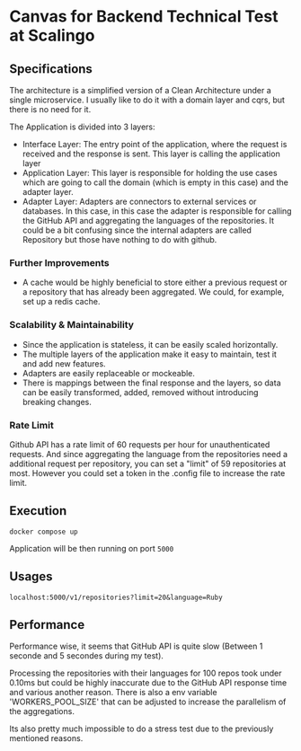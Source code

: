 # Canvas for Backend Technical Test at Scalingo

## Specifications

The architecture is a simplified version of a Clean Architecture under a single microservice.
I usually like to do it with a domain layer and cqrs, but there is no need for it.

The Application is divided into 3 layers:

- Interface Layer: The entry point of the application, where the request is received and the response is sent. This
  layer is calling the application layer
- Application Layer: This layer is responsible for holding the use cases which are going to call the domain (which is
  empty in this case) and the adapter layer.
- Adapter Layer: Adapters are connectors to external services or databases. In this case, in this case the adapter is
  responsible for calling the GitHub API and aggregating the languages of the repositories. It could be a bit confusing
  since the internal adapters are called Repository but those have nothing to do with github.

### Further Improvements

- A cache would be highly beneficial to store either a previous request or a repository that has already been
  aggregated.
  We could, for example, set up a redis cache.

### Scalability & Maintainability

- Since the application is stateless, it can be easily scaled horizontally.
- The multiple layers of the application make it easy to maintain, test it and add new features.
- Adapters are easily replaceable or mockeable.
- There is mappings between the final response and the layers, so data can be easily transformed, added, removed without
  introducing breaking changes.

### Rate Limit

Github API has a rate limit of 60 requests per hour for unauthenticated requests.
And since aggregating the language from the repositories need a additional request per repository,
you can set a "limit" of 59 repositories at most.
However you could set a token in the .config file to increase the rate
limit.

## Execution

```
docker compose up
```

Application will be then running on port `5000`

## Usages

```
localhost:5000/v1/repositories?limit=20&language=Ruby
```

## Performance

Performance wise, it seems that GitHub API is quite slow (Between 1 seconde and 5 secondes during my
test).

Processing the repositories with their languages for 100 repos took under 0.10ms
but could be highly inaccurate due to the GitHub API response time and various another reason.
There is also a env variable 'WORKERS_POOL_SIZE'
that can be adjusted to increase the parallelism of the aggregations.

Its also pretty much impossible to do a stress test due to the previously mentioned reasons.